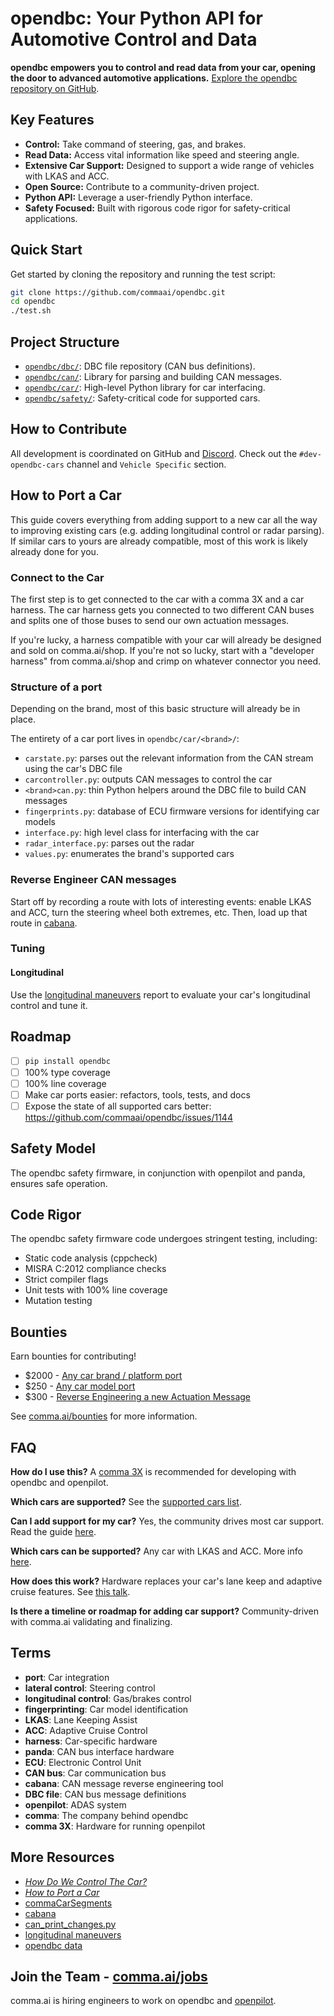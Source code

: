 # opendbc: Your Python API for Automotive Control and Data

**opendbc empowers you to control and read data from your car, opening the door to advanced automotive applications.**  [Explore the opendbc repository on GitHub](https://github.com/commaai/opendbc).

## Key Features

*   **Control:** Take command of steering, gas, and brakes.
*   **Read Data:** Access vital information like speed and steering angle.
*   **Extensive Car Support:**  Designed to support a wide range of vehicles with LKAS and ACC.
*   **Open Source:** Contribute to a community-driven project.
*   **Python API:**  Leverage a user-friendly Python interface.
*   **Safety Focused:**  Built with rigorous code rigor for safety-critical applications.

## Quick Start

Get started by cloning the repository and running the test script:

```bash
git clone https://github.com/commaai/opendbc.git
cd opendbc
./test.sh
```

## Project Structure

*   [`opendbc/dbc/`](opendbc/dbc/):  DBC file repository (CAN bus definitions).
*   [`opendbc/can/`](opendbc/can/):  Library for parsing and building CAN messages.
*   [`opendbc/car/`](opendbc/car/):  High-level Python library for car interfacing.
*   [`opendbc/safety/`](opendbc/safety/):  Safety-critical code for supported cars.

## How to Contribute

All development is coordinated on GitHub and [Discord](https://discord.comma.ai). Check out the `#dev-opendbc-cars` channel and `Vehicle Specific` section.

## How to Port a Car

This guide covers everything from adding support to a new car all the way to improving existing cars (e.g. adding longitudinal control or radar parsing). If similar cars to yours are already compatible, most of this work is likely already done for you.

### Connect to the Car

The first step is to get connected to the car with a comma 3X and a car harness.
The car harness gets you connected to two different CAN buses and splits one of those buses to send our own actuation messages.

If you're lucky, a harness compatible with your car will already be designed and sold on comma.ai/shop.
If you're not so lucky, start with a "developer harness" from comma.ai/shop and crimp on whatever connector you need.

### Structure of a port

Depending on the brand, most of this basic structure will already be in place.

The entirety of a car port lives in `opendbc/car/<brand>/`:
* `carstate.py`: parses out the relevant information from the CAN stream using the car's DBC file
* `carcontroller.py`: outputs CAN messages to control the car
* `<brand>can.py`: thin Python helpers around the DBC file to build CAN messages
* `fingerprints.py`: database of ECU firmware versions for identifying car models
* `interface.py`: high level class for interfacing with the car
* `radar_interface.py`: parses out the radar
* `values.py`: enumerates the brand's supported cars

### Reverse Engineer CAN messages

Start off by recording a route with lots of interesting events: enable LKAS and ACC, turn the steering wheel both extremes, etc. Then, load up that route in [cabana](https://github.com/commaai/openpilot/tree/master/tools/cabana).

### Tuning

#### Longitudinal

Use the [longitudinal maneuvers](https://github.com/commaai/openpilot/tree/master/tools/longitudinal_maneuvers) report to evaluate your car's longitudinal control and tune it.

## Roadmap

*   [ ]  `pip install opendbc`
*   [ ]  100% type coverage
*   [ ]  100% line coverage
*   [ ]  Make car ports easier: refactors, tools, tests, and docs
*   [ ]  Expose the state of all supported cars better: https://github.com/commaai/opendbc/issues/1144

## Safety Model

The opendbc safety firmware, in conjunction with openpilot and panda, ensures safe operation.

## Code Rigor

The opendbc safety firmware code undergoes stringent testing, including:

*   Static code analysis (cppcheck)
*   MISRA C:2012 compliance checks
*   Strict compiler flags
*   Unit tests with 100% line coverage
*   Mutation testing

## Bounties

Earn bounties for contributing!

*   $2000 - [Any car brand / platform port](https://github.com/orgs/commaai/projects/26/views/1?pane=issue&itemId=47913774)
*   $250 - [Any car model port](https://github.com/orgs/commaai/projects/26/views/1?pane=issue&itemId=47913790)
*   $300 - [Reverse Engineering a new Actuation Message](https://github.com/orgs/commaai/projects/26/views/1?pane=issue&itemId=73445563)

See [comma.ai/bounties](https://comma.ai/bounties) for more information.

## FAQ

**How do I use this?**  A [comma 3X](https://comma.ai/shop/comma-3x) is recommended for developing with opendbc and openpilot.

**Which cars are supported?**  See the [supported cars list](docs/CARS.md).

**Can I add support for my car?** Yes, the community drives most car support. Read the guide [here](https://github.com/commaai/opendbc/blob/docs/README.md#how-to-port-a-car).

**Which cars can be supported?**  Any car with LKAS and ACC. More info [here](https://github.com/commaai/openpilot/blob/master/docs/CARS.md#dont-see-your-car-here).

**How does this work?**  Hardware replaces your car's lane keep and adaptive cruise features. See [this talk](https://www.youtube.com/watch?v=FL8CxUSfipM).

**Is there a timeline or roadmap for adding car support?**  Community-driven with comma.ai validating and finalizing.

## Terms

*   **port**: Car integration
*   **lateral control**: Steering control
*   **longitudinal control**: Gas/brakes control
*   **fingerprinting**: Car model identification
*   **LKAS**: Lane Keeping Assist
*   **ACC**: Adaptive Cruise Control
*   **harness**: Car-specific hardware
*   **panda**: CAN bus interface hardware
*   **ECU**: Electronic Control Unit
*   **CAN bus**: Car communication bus
*   **cabana**: CAN message reverse engineering tool
*   **DBC file**: CAN bus message definitions
*   **openpilot**: ADAS system
*   **comma**: The company behind opendbc
*   **comma 3X**: Hardware for running openpilot

## More Resources

*   [*How Do We Control The Car?*](https://www.youtube.com/watch?v=nNU6ipme878&pp=ygUoY29tbWEgY29uIDIwMjEgaG93IGRvIHdlIGNvbnRyb2wgdGhlIGNhcg%3D%3D)
*   [*How to Port a Car*](https://www.youtube.com/watch?v=XxPS5TpTUnI&t=142s&pp=ygUPamFzb24gY29tbWEgY29u)
*   [commaCarSegments](https://huggingface.co/datasets/commaai/commaCarSegments)
*   [cabana](https://github.com/commaai/openpilot/tree/master/tools/cabana#readme)
*   [can_print_changes.py](https://github.com/commaai/openpilot/blob/master/selfdrive/debug/can_print_changes.py)
*   [longitudinal maneuvers](https://github.com/commaai/openpilot/tree/master/tools/longitudinal_maneuvers)
*   [opendbc data](https://commaai.github.io/opendbc-data/)

## Join the Team - [comma.ai/jobs](https://comma.ai/jobs)

comma.ai is hiring engineers to work on opendbc and [openpilot](https://github.com/commaai/openpilot).
